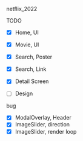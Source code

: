 netflix_2022

TODO

- [x] Home, UI

- [x] Movie, UI

- [x] Search, Poster
- [x] Search, Link

- [x] Detail Screen

- [ ] Design

bug

- [x] ModalOverlay, Header
- [x] ImageSlider, direction
- [x] ImageSlider, render loop
